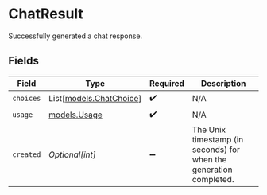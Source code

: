 # ChatResult

Successfully generated a chat response.


## Fields

| Field                                                              | Type                                                               | Required                                                           | Description                                                        |
| ------------------------------------------------------------------ | ------------------------------------------------------------------ | ------------------------------------------------------------------ | ------------------------------------------------------------------ |
| `choices`                                                          | List[[models.ChatChoice](../models/chatchoice.md)]                 | :heavy_check_mark:                                                 | N/A                                                                |
| `usage`                                                            | [models.Usage](../models/usage.md)                                 | :heavy_check_mark:                                                 | N/A                                                                |
| `created`                                                          | *Optional[int]*                                                    | :heavy_minus_sign:                                                 | The Unix timestamp (in seconds) for when the generation completed. |